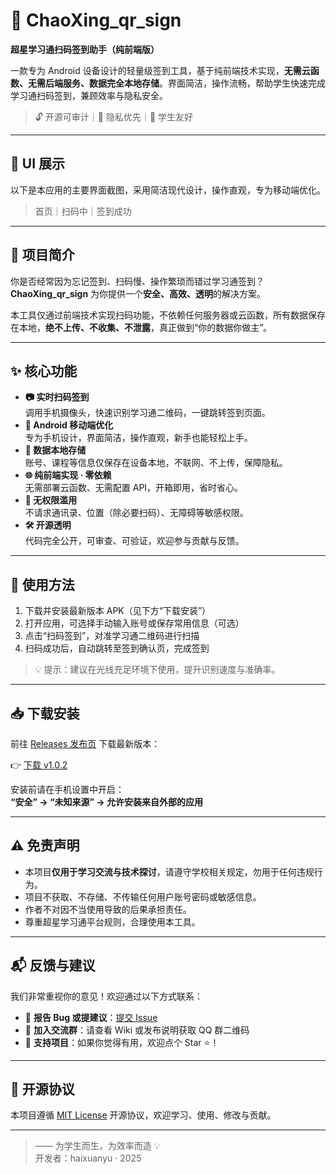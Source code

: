# 📱 ChaoXing_qr_sign  
**超星学习通扫码签到助手（纯前端版）**

一款专为 Android 设备设计的轻量级签到工具，基于纯前端技术实现，**无需云函数、无需后端服务、数据完全本地存储**。界面简洁，操作流畅，帮助学生快速完成学习通扫码签到，兼顾效率与隐私安全。

> 🔓 开源可审计｜🔐 隐私优先｜🧩 学生友好

---

## 🎨 UI 展示

以下是本应用的主要界面截图，采用简洁现代设计，操作直观，专为移动端优化。

<div align="center">
<!--   <img src="https://github.com/haixuanyu/ChaoXing_qr_sign/assets/.../home.jpg" width="200" alt="首页" style="margin: 10px;">
  <img src="https://github.com/haixuanyu/ChaoXing_qr_sign/assets/.../scan.jpg" width="200" alt="扫码界面" style="margin: 10px;">
  <img src="https://github.com/haixuanyu/ChaoXing_qr_sign/assets/.../success.jpg" width="200" alt="签到成功" style="margin: 10px;"> -->
</div>

> 首页｜扫码中｜签到成功

---

## 🌟 项目简介

你是否经常因为忘记签到、扫码慢、操作繁琐而错过学习通签到？  
**ChaoXing_qr_sign** 为你提供一个**安全、高效、透明**的解决方案。

本工具仅通过前端技术实现扫码功能，不依赖任何服务器或云函数，所有数据保存在本地，**绝不上传、不收集、不泄露**，真正做到“你的数据你做主”。

---

## ✨ 核心功能

- **📷 实时扫码签到**  
  调用手机摄像头，快速识别学习通二维码，一键跳转签到页面。
- **📱 Android 移动端优化**  
  专为手机设计，界面简洁，操作直观，新手也能轻松上手。
- **🔐 数据本地存储**  
  账号、课程等信息仅保存在设备本地，不联网、不上传，保障隐私。
- **🌐 纯前端实现 · 零依赖**  
  无需部署云函数、无需配置 API，开箱即用，省时省心。
- **🚫 无权限滥用**  
  不请求通讯录、位置（除必要扫码）、无障碍等敏感权限。
- **🛠️ 开源透明**  
  代码完全公开，可审查、可验证，欢迎参与贡献与反馈。

---

## 🚀 使用方法

1. 下载并安装最新版本 APK（见下方“下载安装”）
2. 打开应用，可选择手动输入账号或保存常用信息（可选）
3. 点击“扫码签到”，对准学习通二维码进行扫描
4. 扫码成功后，自动跳转至签到确认页，完成签到

> 💡 提示：建议在光线充足环境下使用，提升识别速度与准确率。

---

## 📥 下载安装

前往 [Releases 发布页](https://github.com/haixuanyu/ChaoXing_qr_sign/releases) 下载最新版本：

👉 [下载 v1.0.2](https://github.com/haixuanyu/ChaoXing_qr_sign/releases/tag/v1.0.2)

安装前请在手机设置中开启：  
**“安全” → “未知来源” → 允许安装来自外部的应用**

---

## ⚠️ 免责声明

- 本项目**仅用于学习交流与技术探讨**，请遵守学校相关规定，勿用于任何违规行为。
- 项目不获取、不存储、不传输任何用户账号密码或敏感信息。
- 作者不对因不当使用导致的后果承担责任。
- 尊重超星学习通平台规则，合理使用本工具。

---

## 📬 反馈与建议

我们非常重视你的意见！欢迎通过以下方式联系：

- 🐛 **报告 Bug 或提建议**：[提交 Issue](https://github.com/haixuanyu/ChaoXing_qr_sign/issues)
- 💬 **加入交流群**：请查看 Wiki 或发布说明获取 QQ 群二维码
- 🌟 **支持项目**：如果你觉得有用，欢迎点个 Star ⭐！

---

## 📄 开源协议

本项目遵循 [MIT License](LICENSE) 开源协议，欢迎学习、使用、修改与贡献。

---

> —— 为学生而生，为效率而造 💡  
> 开发者：haixuanyu · 2025

